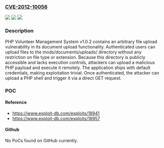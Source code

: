 ### [CVE-2012-10056](https://cve.mitre.org/cgi-bin/cvename.cgi?name=CVE-2012-10056)
![](https://img.shields.io/static/v1?label=Product&message=PHP%20Volunteer%20Management&color=blue)
![](https://img.shields.io/static/v1?label=Version&message=1.0.2%20&color=brightgreen)
![](https://img.shields.io/static/v1?label=Vulnerability&message=CWE-434%20Unrestricted%20Upload%20of%20File%20with%20Dangerous%20Type&color=brightgreen)

### Description

PHP Volunteer Management System v1.0.2 contains an arbitrary file upload vulnerability in its document upload functionality. Authenticated users can upload files to the mods/documents/uploads/ directory without any restriction on file type or extension. Because this directory is publicly accessible and lacks execution controls, attackers can upload a malicious PHP payload and execute it remotely. The application ships with default credentials, making exploitation trivial. Once authenticated, the attacker can upload a PHP shell and trigger it via a direct GET request.

### POC

#### Reference
- https://www.exploit-db.com/exploits/18941
- https://www.exploit-db.com/exploits/18957

#### Github
No PoCs found on GitHub currently.


